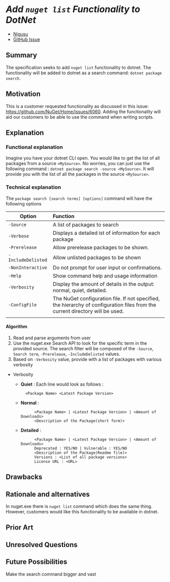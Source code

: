 # ***Add `nuget list` Functionality to DotNet***
<!-- Replace `Title` with an appropriate title for your design -->

- [Nigusu](https://github.com/Nigusu-Allehu) <!-- GitHub username link -->
- [GitHub Issue](https://github.com/NuGet/Home/issues/6060) <!-- GitHub Issue link -->

## Summary

<!-- One-paragraph description of the proposal. -->
The specification seeks to add `nuget list` functionality to dotnet. The functionality will be added to dotnet as a search command: `dotnet package search`.  
## Motivation 

<!-- Why are we doing this? What pain points does this solve? What is the expected outcome? -->
This is a customer requested functionality as discussed in this issue: https://github.com/NuGet/Home/issues/6060. Adding the functionality will aid our customers to be able to use the command when writing scripts.
## Explanation

### Functional explanation

<!-- Explain the proposal as if it were already implemented and you're teaching it to another person. -->
<!-- Introduce new concepts, functional designs with real life examples, and low-fidelity mockups or  pseudocode to show how this proposal would look. -->
Imagine you have your dotnet CLI open. You would like to get the list of all packages from a source `<MySource>`. No worries, you can just use the following command : `dotnet package search -source <MySource>`. It will provide you with the list of all the packages in the source `<MySource>`.
### Technical explanation

<!-- Explain the proposal in sufficient detail with implementation details, interaction models, and clarification of corner cases. -->
The `package search [search terms] [options]` command will have the following options 

| Option | Function |
|---------|:----------|
| `-Source` | A list of packages to search |
| `-Verbose` | Displays a detailed ist of information for each package |
| `-Prerelease` | Allow prerelease packages to be shown. |
| `-IncludeDelisted` | Allow unlisted packages to be shown |
| `-NonInteractive` | Do not prompt for user input or confirmations.|
| `-Help` | Show command help and usage information |
| `-Verbosity` | Display the amount of details in the output: normal, quiet, detailed. |
| `-ConfigFile` | The NuGet configuration file. If not specified, the hierarchy of configuration files from the current directory will be used. |
|||
#### **Algorithm**
1. Read and parse arguments from user
2. Use the nuget.exe Search API to look for the specific term in the provided source. The search filter will be composed of the `-Source`, `Search term`, `-Prerelease`, `-IncludeDelisted` values.
3. Based on `-Verbosity` value, provide with a list of packages with various verbosity
* Verbosity
    - **Quiet** : Each line would look as follows : 
    
            <Package Name> <Latest Package Version>
    - **Normal** :

                <Package Name> | <Latest Package Version> | <Amount of Downloads>
                <Description of the Package(short form)>
    - **Detailed** :

                <Package Name> | <Latest Package Version> | <Amount of Downloads>
                Deprecated : YES/NO | Vulnerable : YES/NO
                <Description of the Package(Readme file)>
                Versions : <List of all package versions>
                License URL : <URL>


## Drawbacks

<!-- Why should we not do this? -->

## Rationale and alternatives

<!-- Why is this the best design compared to other designs? -->
<!-- What other designs have been considered and why weren't they chosen? -->
<!-- What is the impact of not doing this? -->
In nuget.exe there is `nuget list` command which does the same thing. However, customers would like this functionality to be available in dotnet.

## Prior Art

<!-- What prior art, both good and bad are related to this proposal? -->
<!-- Do other features exist in other ecosystems and what experience have their community had? -->
<!-- What lessons from other communities can we learn from? -->
<!-- Are there any resources that are relevant to this proposal? -->

## Unresolved Questions

<!-- What parts of the proposal do you expect to resolve before this gets accepted? -->
<!-- What parts of the proposal need to be resolved before the proposal is stabilized? -->
<!-- What related issues would you consider out of scope for this proposal but can be addressed in the future? -->

## Future Possibilities

<!-- What future possibilities can you think of that this proposal would help with? -->
Make the search command bigger and vast
